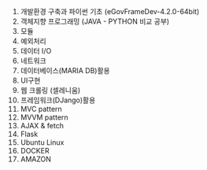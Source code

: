 1. 개발환경 구축과 파이썬 기초 (eGovFrameDev-4.2.0-64bit)
2. 객체지향 프로그래밍 (JAVA - PYTHON 비교 공부)
3. 모듈
4. 예외처리
5. 데이터 I/O
6. 네트워크
7. 데이터베이스(MARIA DB)활용
8. UI구현
9. 웹 크롤링 (셀레니움)
10. 프레임워크(DJango)활용
11. MVC pattern
12. MVVM pattern
13. AJAX & fetch
14. Flask
15. Ubuntu Linux
16. DOCKER
17. AMAZON
